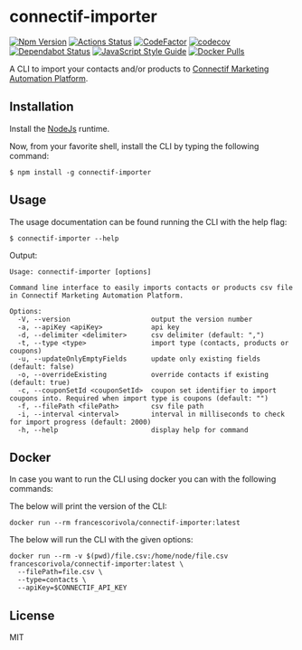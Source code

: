 # connectif-importer

[![Npm Version](https://badge.fury.io/js/connectif-importer.svg)](https://www.npmjs.com/package/connectif-importer)
[![Actions Status](https://github.com/francescorivola/connectif-importer/workflows/Node%20CI/badge.svg)](https://github.com/francescorivola/connectif-importer/actions)
[![CodeFactor](https://www.codefactor.io/repository/github/francescorivola/connectif-importer/badge)](https://www.codefactor.io/repository/github/francescorivola/connectif-importer)
[![codecov](https://codecov.io/gh/francescorivola/connectif-importer/branch/main/graph/badge.svg)](https://codecov.io/gh/francescorivola/connectif-importer)
[![Dependabot Status](https://api.dependabot.com/badges/status?host=github&repo=francescorivola/connectif-importer)](https://dependabot.com)
[![JavaScript Style Guide](https://img.shields.io/badge/code_style-standard-brightgreen.svg)](https://standardjs.com)
[![Docker Pulls](https://img.shields.io/docker/pulls/francescorivola/connectif-importer.svg)](https://hub.docker.com/r/francescorivola/connectif-importer)

A CLI to import your contacts and/or products to [Connectif Marketing Automation Platform](https://www.connectif.ai).

## Installation

Install the [NodeJs](https://nodejs.org) runtime.

Now, from your favorite shell, install the CLI by typing the following command:

```
$ npm install -g connectif-importer
```

## Usage

The usage documentation can be found running the CLI with the help flag:

```
$ connectif-importer --help
```

Output:

```
Usage: connectif-importer [options]

Command line interface to easily imports contacts or products csv file in Connectif Marketing Automation Platform.

Options:
  -V, --version                    output the version number
  -a, --apiKey <apiKey>            api key
  -d, --delimiter <delimiter>      csv delimiter (default: ",")
  -t, --type <type>                import type (contacts, products or coupons)
  -u, --updateOnlyEmptyFields      update only existing fields (default: false)
  -o, --overrideExisting           override contacts if existing (default: true)
  -c, --couponSetId <couponSetId>  coupon set identifier to import coupons into. Required when import type is coupons (default: "")
  -f, --filePath <filePath>        csv file path
  -i, --interval <interval>        interval in milliseconds to check for import progress (default: 2000)
  -h, --help                       display help for command
```

## Docker

In case you want to run the CLI using docker you can with the following commands:

The below will print the version of the CLI:

```
docker run --rm francescorivola/connectif-importer:latest
```

The below will run the CLI with the given options:

```
docker run --rm -v $(pwd)/file.csv:/home/node/file.csv francescorivola/connectif-importer:latest \
  --filePath=file.csv \
  --type=contacts \
  --apiKey=$CONNECTIF_API_KEY
```

## License

MIT
